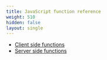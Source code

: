 ```yaml
---
title: JavaScript function reference
weight: 510
hidden: false
layout: single
---
```


- [Client side functions](/docs/developers/scripting-reference/runtimes/javascript/client-functions)
- [Server side functions](/docs/developers/scripting-reference/runtimes/javascript/server-functions)